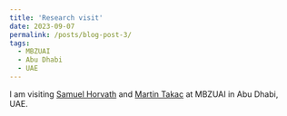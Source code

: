 ```yaml
---
title: 'Research visit'
date: 2023-09-07
permalink: /posts/blog-post-3/
tags:
  - MBZUAI
  - Abu Dhabi
  - UAE
---
```

I am visiting [Samuel Horvath](https://sites.google.com/view/samuelhorvath) and [Martin Takac](https://mtakac.com) at MBZUAI in Abu Dhabi, UAE. 
